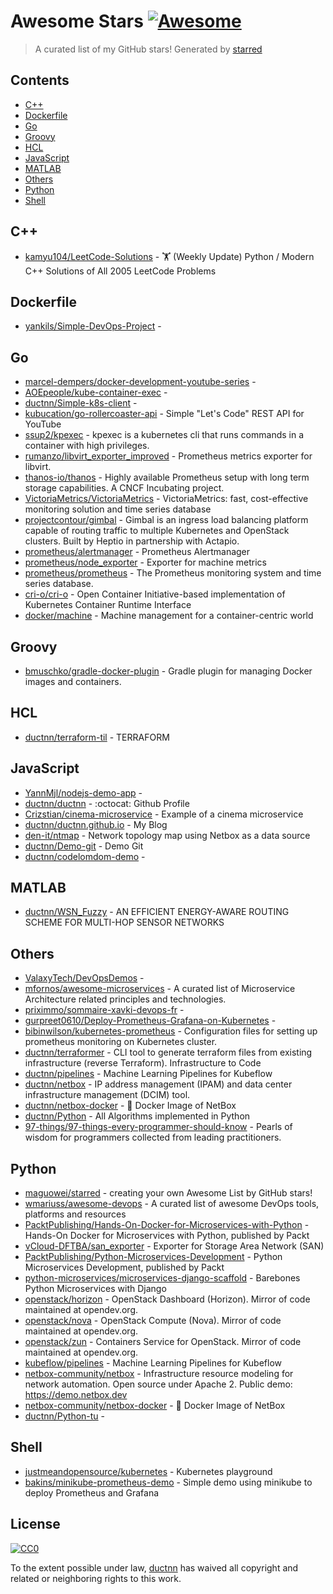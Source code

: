 # Awesome Stars [![Awesome](https://cdn.rawgit.com/sindresorhus/awesome/d7305f38d29fed78fa85652e3a63e154dd8e8829/media/badge.svg)](https://github.com/sindresorhus/awesome)

> A curated list of my GitHub stars!  Generated by [starred](https://github.com/maguowei/starred)


## Contents

  - [C++](#c++)
  - [Dockerfile](#dockerfile)
  - [Go](#go)
  - [Groovy](#groovy)
  - [HCL](#hcl)
  - [JavaScript](#javascript)
  - [MATLAB](#matlab)
  - [Others](#others)
  - [Python](#python)
  - [Shell](#shell)

## C++ 

- [kamyu104/LeetCode-Solutions](https://github.com/kamyu104/LeetCode-Solutions) - 🏋️ (Weekly Update) Python / Modern C++ Solutions of All 2005 LeetCode Problems

## Dockerfile 

- [yankils/Simple-DevOps-Project](https://github.com/yankils/Simple-DevOps-Project) - 

## Go 

- [marcel-dempers/docker-development-youtube-series](https://github.com/marcel-dempers/docker-development-youtube-series) - 
- [AOEpeople/kube-container-exec](https://github.com/AOEpeople/kube-container-exec) - 
- [ductnn/Simple-k8s-client](https://github.com/ductnn/Simple-k8s-client) - 
- [kubucation/go-rollercoaster-api](https://github.com/kubucation/go-rollercoaster-api) - Simple "Let's Code" REST API for YouTube
- [ssup2/kpexec](https://github.com/ssup2/kpexec) - kpexec is a kubernetes cli that runs commands in a container with high privileges.
- [rumanzo/libvirt_exporter_improved](https://github.com/rumanzo/libvirt_exporter_improved) - Prometheus metrics exporter for libvirt.
- [thanos-io/thanos](https://github.com/thanos-io/thanos) - Highly available Prometheus setup with long term storage capabilities. A CNCF Incubating project.
- [VictoriaMetrics/VictoriaMetrics](https://github.com/VictoriaMetrics/VictoriaMetrics) - VictoriaMetrics: fast, cost-effective monitoring solution and time series database
- [projectcontour/gimbal](https://github.com/projectcontour/gimbal) - Gimbal is an ingress load balancing platform capable of routing traffic to multiple Kubernetes and OpenStack clusters. Built by Heptio in partnership with Actapio.
- [prometheus/alertmanager](https://github.com/prometheus/alertmanager) - Prometheus Alertmanager
- [prometheus/node_exporter](https://github.com/prometheus/node_exporter) - Exporter for machine metrics
- [prometheus/prometheus](https://github.com/prometheus/prometheus) - The Prometheus monitoring system and time series database.
- [cri-o/cri-o](https://github.com/cri-o/cri-o) - Open Container Initiative-based implementation of Kubernetes Container Runtime Interface
- [docker/machine](https://github.com/docker/machine) - Machine management for a container-centric world

## Groovy 

- [bmuschko/gradle-docker-plugin](https://github.com/bmuschko/gradle-docker-plugin) - Gradle plugin for managing Docker images and containers.

## HCL 

- [ductnn/terraform-til](https://github.com/ductnn/terraform-til) - TERRAFORM

## JavaScript 

- [YannMjl/nodejs-demo-app](https://github.com/YannMjl/nodejs-demo-app) - 
- [ductnn/ductnn](https://github.com/ductnn/ductnn) - :octocat: Github Profile
- [Crizstian/cinema-microservice](https://github.com/Crizstian/cinema-microservice) - Example of a cinema microservice
- [ductnn/ductnn.github.io](https://github.com/ductnn/ductnn.github.io) - My Blog
- [den-it/ntmap](https://github.com/den-it/ntmap) - Network topology map using Netbox as a data source
- [ductnn/Demo-git](https://github.com/ductnn/Demo-git) - Demo Git
- [ductnn/codelomdom-demo](https://github.com/ductnn/codelomdom-demo) - 

## MATLAB 

- [ductnn/WSN_Fuzzy](https://github.com/ductnn/WSN_Fuzzy) - AN EFFICIENT ENERGY-AWARE ROUTING SCHEME FOR MULTI-HOP SENSOR NETWORKS

## Others 

- [ValaxyTech/DevOpsDemos](https://github.com/ValaxyTech/DevOpsDemos) - 
- [mfornos/awesome-microservices](https://github.com/mfornos/awesome-microservices) - A curated list of Microservice Architecture related principles and technologies.
- [priximmo/sommaire-xavki-devops-fr](https://github.com/priximmo/sommaire-xavki-devops-fr) - 
- [gurpreet0610/Deploy-Prometheus-Grafana-on-Kubernetes](https://github.com/gurpreet0610/Deploy-Prometheus-Grafana-on-Kubernetes) - 
- [bibinwilson/kubernetes-prometheus](https://github.com/bibinwilson/kubernetes-prometheus) - Configuration files for setting up prometheus monitoring on Kubernetes cluster.
- [ductnn/terraformer](https://github.com/ductnn/terraformer) - CLI tool to generate terraform files from existing infrastructure (reverse Terraform). Infrastructure to Code
- [ductnn/pipelines](https://github.com/ductnn/pipelines) - Machine Learning Pipelines for Kubeflow
- [ductnn/netbox](https://github.com/ductnn/netbox) - IP address management (IPAM) and data center infrastructure management (DCIM) tool.
- [ductnn/netbox-docker](https://github.com/ductnn/netbox-docker) - 🐳  Docker Image of NetBox
- [ductnn/Python](https://github.com/ductnn/Python) - All Algorithms implemented in Python
- [97-things/97-things-every-programmer-should-know](https://github.com/97-things/97-things-every-programmer-should-know) - Pearls of wisdom for programmers collected from leading practitioners.

## Python 

- [maguowei/starred](https://github.com/maguowei/starred) - creating your own Awesome List by GitHub stars!
- [wmariuss/awesome-devops](https://github.com/wmariuss/awesome-devops) - A curated list of awesome DevOps tools, platforms and resources
- [PacktPublishing/Hands-On-Docker-for-Microservices-with-Python](https://github.com/PacktPublishing/Hands-On-Docker-for-Microservices-with-Python) - Hands-On Docker for Microservices with Python, published by Packt
- [vCloud-DFTBA/san_exporter](https://github.com/vCloud-DFTBA/san_exporter) - Exporter for Storage Area Network (SAN)
- [PacktPublishing/Python-Microservices-Development](https://github.com/PacktPublishing/Python-Microservices-Development) - Python Microservices Development, published by Packt
- [python-microservices/microservices-django-scaffold](https://github.com/python-microservices/microservices-django-scaffold) - Barebones Python Microservices with Django
- [openstack/horizon](https://github.com/openstack/horizon) - OpenStack Dashboard (Horizon). Mirror of code maintained at opendev.org.
- [openstack/nova](https://github.com/openstack/nova) - OpenStack Compute (Nova). Mirror of code maintained at opendev.org.
- [openstack/zun](https://github.com/openstack/zun) - Containers Service for OpenStack. Mirror of code maintained at opendev.org.
- [kubeflow/pipelines](https://github.com/kubeflow/pipelines) - Machine Learning Pipelines for Kubeflow
- [netbox-community/netbox](https://github.com/netbox-community/netbox) - Infrastructure resource modeling for network automation. Open source under Apache 2. Public demo: https://demo.netbox.dev
- [netbox-community/netbox-docker](https://github.com/netbox-community/netbox-docker) - 🐳  Docker Image of NetBox
- [ductnn/Python-tu](https://github.com/ductnn/Python-tu) - 

## Shell 

- [justmeandopensource/kubernetes](https://github.com/justmeandopensource/kubernetes) - Kubernetes playground
- [bakins/minikube-prometheus-demo](https://github.com/bakins/minikube-prometheus-demo) - Simple demo using minikube to deploy Prometheus and Grafana


## License

[![CC0](http://mirrors.creativecommons.org/presskit/buttons/88x31/svg/cc-zero.svg)](https://creativecommons.org/publicdomain/zero/1.0/)

To the extent possible under law, [ductnn](https://github.com/ductnn) has waived all copyright and related or neighboring rights to this work.


